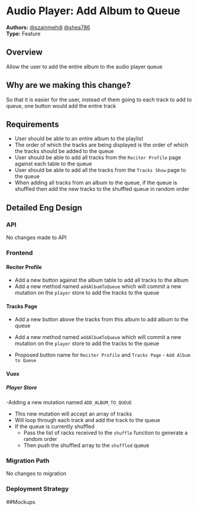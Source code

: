 # Audio Player: Add Album to Queue
**Authors:** [@szainmehdi](https://github.com/szainmehdi) [@shea786](https://github.com/shea786)  
**Type:** Feature

## Overview
Allow the user to add the entire album to the audio player queue

## Why are we making this change?
So that it is easier for the user, instead of them going to each track to add to queue, one button would add the entire track

## Requirements
- User should be able to an entire album to the playlist
- The order of which the tracks are being displayed is the order of which the tracks should be added to the queue
- User should be able to add all tracks from the `Reciter Profile` page against each table to the queue
- User should be able to add all the tracks from the `Tracks Show` page to the queue
- When adding all tracks from an album to the queue, if the queue is shuffled then add the new tracks to the shuffled queue in random order

## Detailed Eng Design
### API
No changes made to API

### Frontend
#### Reciter Profile
  - Add a new button against the album table to add all tracks to the album
  - Add a new method named `addAlbumToQueue` which will commit a new mutation on the `player` store to add the tracks to the queue

#### Tracks Page
  - Add a new button above the tracks from this album to add album to the queue
  - Add a new method named `addAlbumToQueue` which will commit a new mutation on the `player` store to add the tracks to the queue

- Proposed button name for `Reciter Profile` and `Tracks Page` - `Add Album to Queue`

#### Vuex
##### Player Store
  -Adding a new mutation named `ADD_ALBUM_TO_QUEUE`
  - This new mutation will accept an array of tracks
  - Will loop through each track and add the track to the queue
  - If the queue is currently shuffled
    - Pass the list of racks received to the `shuffle` function to generate a random order
    - Then push the shuffled array to the `shuffled` queue

### Migration Path
No changes to migration

### Deployment Strategy

##Mockups
<!-- If there are any ->